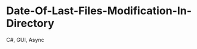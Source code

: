 Date-Of-Last-Files-Modification-In-Directory
============================================

C#, GUI, Async
